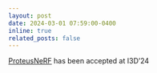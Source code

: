 ```yaml
---
layout: post
date: 2024-03-01 07:59:00-0400
inline: true
related_posts: false
---
```


[ProteusNeRF](https://proteusnerf.github.io/) has been accepted at I3D’24